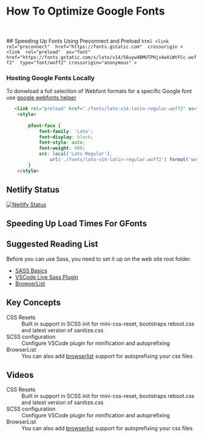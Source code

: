 
# How To Optimize Google Fonts
<br/><br/>
      ## Speeding Up Fonts Using Preconnect and Preload
      ```html
      <link 
        rel="preconnect" 
        href="https://fonts.gstatic.com" 
        crossorigin
      >
      <link 
        rel="preload" 
        as="font" 
        href="https://fonts.gstatic.com/s/lato/v14/S6uyw4BMUTPHjx4wXiWtFCc.woff2" 
        type="font/woff2"
        crossorigin="anonymous"
      >
      ```

### Hosting Google Fonts Locally
To donwload a full selection of Webfont formats for a specific Google font use <a href="https://google-webfonts-helper.herokuapp.com/fonts">google webfonts helper</a> 

```html
   <link rel="preload" href="./fonts/lato-v14-latin-regular.woff2" as="font" crossorigin>
    <style>
      
        @font-face {
            font-family: 'Lato';
            font-display: block;
            font-style: auto;
            font-weight: 400;
            src: local('Lato Regular'),
                url('./fonts/lato-v14-latin-regular.woff2') format('woff2');
        }
    </style>
```

 
## Netlify Status
[![Netlify Status](https://api.netlify.com/api/v1/badges/bb8f2a9e-893b-46d5-ba91-7dd8376a67d5/deploy-status)](https://app.netlify.com/sites/fastfont/deploys)

## Speeding Up Load Times For GFonts
 <link rel="preconnect" href="https://fonts.gstatic.com" crossorigin>
    <link rel="preload" as="font" href="https://fonts.gstatic.com/s/lato/v14/S6uyw4BMUTPHjx4wXiWtFCc.woff2" type="font/woff2"
        crossorigin="anonymous">
    <link rel="preload" as="font" href="https://fonts.gstatic.com/s/lato/v14/S6u9w4BMUTPHh6UVSwiPGQ3q5d0.woff2" type="font/woff2"
        crossorigin="anonymous">
    <link href="https://fonts.googleapis.com/css?family=Lato:400,700" rel="stylesheet">

## Suggested Reading List
Before you can use Sass, you need to set it up on the web site root folder.
- [SASS Basics](https://sass-lang.com/guide)
- [VSCode Live Sass Plugin](https://marketplace.visualstudio.com/items?itemName=ritwickdey.live-sass)
- [BrowserList](https://github.com/browserslist/browserslist)

## Key Concepts
<dl>
  <dt>CSS Resets</dt>
   <dd> Built in support in SCSS init for mini-css-reset, bootstraps reboot.css and latest version of sanitize.css</dd>
  <dt>SCSS configuration</dt>
   <dd>Configure VSCode plugin for minification and autoprefixing</dd>
  <dt>BrowserList</dt>
   <dd>You can also add <a href="https://github.com/browserslist/browserslist">browserlist</a> support for autoprefixing your css files </dd>
</dl>

## Videos
<dl>
  <dt>CSS Resets</dt>
   <dd> Built in support in SCSS init for mini-css-reset, bootstraps reboot.css and latest version of sanitize.css</dd>
  <dt>SCSS configuration</dt>
   <dd>Configure VSCode plugin for minification and autoprefixing</dd>
  <dt>BrowserList</dt>
   <dd>You can also add <a href="https://github.com/browserslist/browserslist">browserlist</a> support for autoprefixing your css files </dd>
</dl>

 
